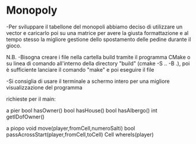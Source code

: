 # Monopoly
-Per sviluppare il tabellone del monopoli abbiamo deciso di utilizzare un vector e caricarlo poi su una matrice per avere la giusta formattazione e al tempo stesso la migliore gestione dello spostamento delle pedine durante il gioco.

N.B.
-Bisogna creare i file nella cartella build tramite il programma CMake o su linea di comando all'interno della directory "build" (cmake -S .. -B .), poi è sufficiente lanciare il comando "make" e poi eseguire il file

-Si consiglia di usare il terminale a schermo intero per una migliore visualizzazione del programma


richieste per il main:

a pier
bool hasOwner()
bool hasHouse()
bool hasAlbergo()
int getIDofOwner()

a piopo
void move(player,fromCell,numeroSalti)
bool passAcrossStart(player,fromCell,toCell)
Cell whereIs(player)